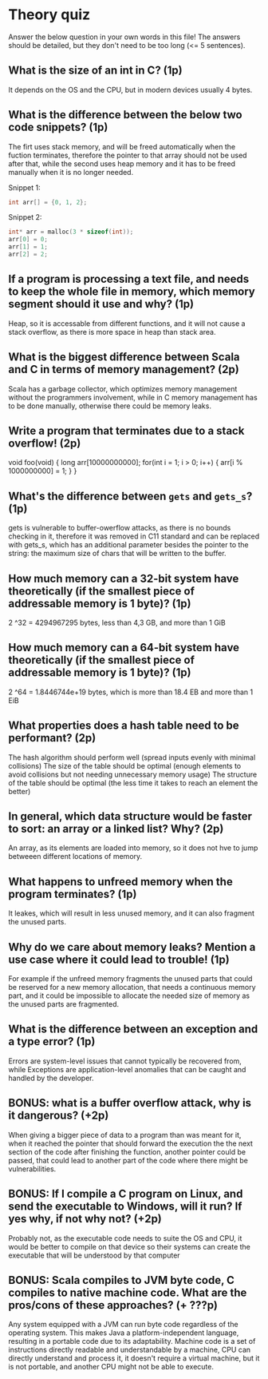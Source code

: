 # Theory quiz

Answer the below question in your own words in this file! The answers should be detailed, but they don't need to be too long
(<= 5 sentences).

## What is the size of an int in C? (1p)
It depends on the OS and the CPU, but in modern devices usually 4 bytes.

## What is the difference between the below two code snippets? (1p)
The firt uses stack memory, and will be freed automatically when the fuction terminates, therefore the pointer to that array should not be used after that, while the second uses heap memory and it has to be freed manually when it is no longer needed.

Snippet 1:
```c
int arr[] = {0, 1, 2};
```

Snippet 2:
```c
int* arr = malloc(3 * sizeof(int));
arr[0] = 0;
arr[1] = 1;
arr[2] = 2;
```

## If a program is processing a text file, and needs to keep the whole file in memory, which memory segment should it use and why? (1p) 
Heap, so it is accessable from different functions, and it will not cause a stack overflow, as there is more space in heap than stack area.

## What is the biggest difference between Scala and C in terms of memory management? (2p) 
Scala has a garbage collector, which optimizes memory management without the programmers involvement, while in C memory management has to be done manually, otherwise there could be memory leaks.

## Write a program that terminates due to a stack overflow! (2p)
void foo(void)
{
  long arr[10000000000];
  for(int i = 1; i > 0; i++)
  {
    arr[i % 1000000000] = 1;
  }
}

## What's the difference between `gets` and `gets_s`? (1p)
gets is vulnerable to buffer-owerflow attacks, as there is no bounds checking in it, therefore it was removed in C11 standard and can be replaced with gets_s, which has an additional parameter besides the pointer to the string: the maximum size of chars that will be written to the buffer.

## How much memory can a 32-bit system have theoretically (if the smallest piece of addressable memory is 1 byte)? (1p)
2 ^32 = 4294967295 bytes, less than 4,3 GB, and more than 1 GiB

## How much memory can a 64-bit system have theoretically (if the smallest piece of addressable memory is 1 byte)? (1p)
2 ^64 = 1.8446744e+19 bytes, which is more than 18.4 EB and more than 1 EiB

## What properties does a hash table need to be performant? (2p)
The hash algorithm should perform well (spread inputs evenly with minimal collisions)
The size of the table should be optimal (enough elements to avoid collisions but not needing unnecessary memory usage)
The structure of the table should be optimal (the less time it takes to reach an element the better)

## In general, which data structure would be faster to sort: an array or a linked list? Why? (2p)
An array, as its elements are loaded into memory, so it does not hve to jump betweeen different locations of memory.

## What happens to unfreed memory when the program terminates? (1p)
It leakes, which will result in less unused memory, and it can also fragment the unused parts.

## Why do we care about memory leaks? Mention a use case where it could lead to trouble! (1p)
For example if the unfreed memory fragments the unused parts that could be reserved for a new memory allocation, that needs a continuous memory part, and it could be impossible to allocate the needed size of memory as the unused parts are fragmented.

## What is the difference between an exception and a type error? (1p)
Errors are system-level issues that cannot typically be recovered from, while Exceptions are application-level anomalies that can be caught and handled by the developer.

## BONUS: what is a buffer overflow attack, why is it dangerous? (+2p)
When giving a bigger piece of data to a program than was meant for it, when it reached the pointer that should forward the execution the the next section of the code after finishing the function, another pointer could be passed, that could lead to another part of the code where there might be vulnerabilities.

## BONUS: If I compile a C program on Linux, and send the executable to Windows, will it run? If yes why, if not why not? (+2p)
Probably not, as the executable code needs to suite the OS and CPU, it would be better to compile on that device so their systems can create the executable that will be understood by that computer

## BONUS: Scala compiles to JVM byte code, C compiles to native machine code. What are the pros/cons of these approaches? (+ ???p)
Any system equipped with a JVM can run byte code regardless of the operating system. This makes Java a platform-independent language, resulting in a portable code due to its adaptability.
Machine code is a set of instructions directly readable and understandable by a machine, CPU can directly understand and process it, it doesn't require a virtual machine, but it is not portable, and another CPU might not be able to execute.



















